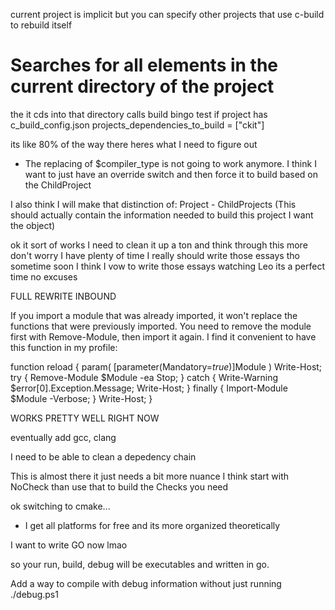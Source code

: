 current project is implicit but you can specify other projects that use c-build to rebuild itself

# Searches for all elements in the current directory of the project
the it cds into that directory calls build bingo
test if project has c_build_config.json
projects_dependencies_to_build = ["ckit"]

its like 80% of the way there heres what I need to figure out
- The replacing of $compiler_type is not going to work anymore. I think I want to just have an override switch and then force it to build
based on the ChildProject

I also think I will make that distinction of:
    Project 
    - ChildProjects (This should actually contain the information needed to build this project I want the object)

ok it sort of works I need to clean it up a ton and think through this more don't worry I have plenty of time
I really should write those essays tho sometime soon I think I vow to write those essays watching Leo its a perfect time no excuses


FULL REWRITE INBOUND

If you import a module that was already imported, it won't replace the functions that were previously imported. You need to remove the module first with Remove-Module, then import it again. I find it convenient to have this function in my profile:

function reload {
  param(
    [parameter(Mandatory=$true)]$Module
  )
  Write-Host;
  try {
    Remove-Module $Module -ea Stop;
  } catch {
    Write-Warning $error[0].Exception.Message;
    Write-Host;
  } finally {
    Import-Module $Module -Verbose;
  }
  Write-Host;
}

WORKS PRETTY WELL RIGHT NOW

eventually add gcc, clang

I need to be able to clean a depedency chain

This is almost there it just needs a bit more nuance I think start with NoCheck than use that to build the Checks you need


ok switching to cmake...
  - I get all platforms for free and its more organized theoretically


I want to write GO now lmao 

so your run, build, debug will be executables and written in go.

Add a way to compile with debug information without just running ./debug.ps1